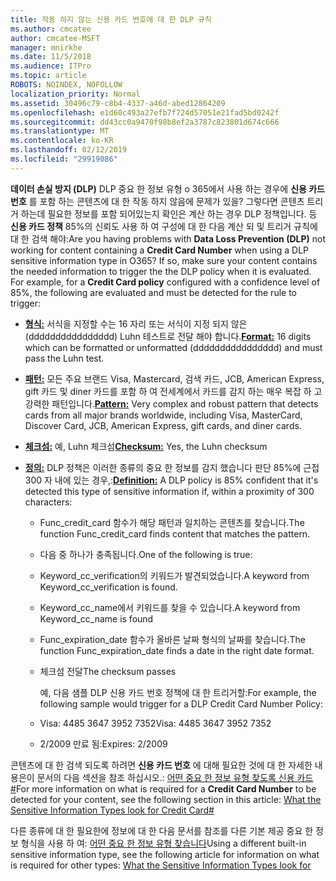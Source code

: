 ```yaml
---
title: 작동 하지 않는 신용 카드 번호에 대 한 DLP 규칙
ms.author: cmcatee
author: cmcatee-MSFT
manager: mnirkhe
ms.date: 11/5/2018
ms.audience: ITPro
ms.topic: article
ROBOTS: NOINDEX, NOFOLLOW
localization_priority: Normal
ms.assetid: 30496c79-c8b4-4337-a46d-abed12864209
ms.openlocfilehash: e1d60c493a27efb7f724d57051e21fad5bd0242f
ms.sourcegitcommit: dd43cc0a9470f98b8ef2a3787c823801d674c666
ms.translationtype: MT
ms.contentlocale: ko-KR
ms.lasthandoff: 02/12/2019
ms.locfileid: "29919086"
---
```

<span data-ttu-id="dd9e4-p101">**데이터 손실 방지 (DLP)** DLP 중요 한 정보 유형 o 365에서 사용 하는 경우에 **신용 카드 번호** 를 포함 하는 콘텐츠에 대 한 작동 하지 않음에 문제가 있을? 그렇다면 콘텐츠 트리거 하는데 필요한 정보를 포함 되어있는지 확인은 계산 하는 경우 DLP 정책입니다. 등 **신용 카드 정책** 85%의 신뢰도 사용 하 여 구성에 대 한 다음 계산 되 및 트리거 규칙에 대 한 검색 해야:</span><span class="sxs-lookup"><span data-stu-id="dd9e4-p101">Are you having problems with **Data Loss Prevention (DLP)** not working for content containing a **Credit Card Number** when using a DLP sensitive information type in O365? If so, make sure your content contains the needed information to trigger the the DLP policy when it is evaluated. For example, for a **Credit Card policy** configured with a confidence level of 85%, the following are evaluated and must be detected for the rule to trigger:</span></span> 
  
- <span data-ttu-id="dd9e4-105">**[형식:](https://docs.microsoft.com/office365/securitycompliance/what-the-sensitive-information-types-look-for#format-19)** 서식을 지정할 수는 16 자리 또는 서식이 지정 되지 않은 (dddddddddddddddd) Luhn 테스트로 전달 해야 합니다.</span><span class="sxs-lookup"><span data-stu-id="dd9e4-105">**[Format:](https://docs.microsoft.com/office365/securitycompliance/what-the-sensitive-information-types-look-for#format-19)** 16 digits which can be formatted or unformatted (dddddddddddddddd) and must pass the Luhn test.</span></span> 
    
- <span data-ttu-id="dd9e4-106">**[패턴:](https://docs.microsoft.com/office365/securitycompliance/what-the-sensitive-information-types-look-for#pattern-19)** 모든 주요 브랜드 Visa, Mastercard, 검색 카드, JCB, American Express, gift 카드 및 diner 카드를 포함 하 여 전세계에서 카드를 감지 하는 매우 복잡 하 고 강력한 패턴입니다.</span><span class="sxs-lookup"><span data-stu-id="dd9e4-106">**[Pattern:](https://docs.microsoft.com/office365/securitycompliance/what-the-sensitive-information-types-look-for#pattern-19)** Very complex and robust pattern that detects cards from all major brands worldwide, including Visa, MasterCard, Discover Card, JCB, American Express, gift cards, and diner cards.</span></span> 
    
- <span data-ttu-id="dd9e4-107">**[체크섬:](https://docs.microsoft.com/office365/securitycompliance/what-the-sensitive-information-types-look-for#checksum-19)** 예, Luhn 체크섬</span><span class="sxs-lookup"><span data-stu-id="dd9e4-107">**[Checksum:](https://docs.microsoft.com/office365/securitycompliance/what-the-sensitive-information-types-look-for#checksum-19)** Yes, the Luhn checksum</span></span> 
    
- <span data-ttu-id="dd9e4-108">**[정의:](https://docs.microsoft.com/office365/securitycompliance/what-the-sensitive-information-types-look-for#definition-19)** DLP 정책은 이러한 종류의 중요 한 정보를 감지 했습니다 판단 85%에 근접 300 자 내에 있는 경우,:</span><span class="sxs-lookup"><span data-stu-id="dd9e4-108">**[Definition:](https://docs.microsoft.com/office365/securitycompliance/what-the-sensitive-information-types-look-for#definition-19)** A DLP policy is 85% confident that it's detected this type of sensitive information if, within a proximity of 300 characters:</span></span> 
    
  - <span data-ttu-id="dd9e4-109">Func_credit_card 함수가 해당 패턴과 일치하는 콘텐츠를 찾습니다.</span><span class="sxs-lookup"><span data-stu-id="dd9e4-109">The function Func_credit_card finds content that matches the pattern.</span></span>
    
  - <span data-ttu-id="dd9e4-110">다음 중 하나가 충족됩니다.</span><span class="sxs-lookup"><span data-stu-id="dd9e4-110">One of the following is true:</span></span> 
    
  - <span data-ttu-id="dd9e4-111">Keyword_cc_verification의 키워드가 발견되었습니다.</span><span class="sxs-lookup"><span data-stu-id="dd9e4-111">A keyword from Keyword_cc_verification is found.</span></span>
    
  - <span data-ttu-id="dd9e4-112">Keyword_cc_name에서 키워드를 찾을 수 있습니다.</span><span class="sxs-lookup"><span data-stu-id="dd9e4-112">A keyword from Keyword_cc_name is found</span></span>
    
  - <span data-ttu-id="dd9e4-113">Func_expiration_date 함수가 올바른 날짜 형식의 날짜를 찾습니다.</span><span class="sxs-lookup"><span data-stu-id="dd9e4-113">The function Func_expiration_date finds a date in the right date format.</span></span>
    
  - <span data-ttu-id="dd9e4-114">체크섬 전달</span><span class="sxs-lookup"><span data-stu-id="dd9e4-114">The checksum passes</span></span>
    
    <span data-ttu-id="dd9e4-115">예, 다음 샘플 DLP 신용 카드 번호 정책에 대 한 트리거할:</span><span class="sxs-lookup"><span data-stu-id="dd9e4-115">For example, the following sample would trigger for a DLP Credit Card Number Policy:</span></span>
    
  - <span data-ttu-id="dd9e4-116">Visa: 4485 3647 3952 7352</span><span class="sxs-lookup"><span data-stu-id="dd9e4-116">Visa: 4485 3647 3952 7352</span></span> 
    
  - <span data-ttu-id="dd9e4-117">2/2009 만료 됨:</span><span class="sxs-lookup"><span data-stu-id="dd9e4-117">Expires: 2/2009</span></span>
    
<span data-ttu-id="dd9e4-118">콘텐츠에 대 한 검색 되도록 하려면 **신용 카드 번호** 에 대해 필요한 것에 대 한 자세한 내용은이 문서의 다음 섹션을 참조 하십시오.: [어떤 중요 한 정보 유형 찾도록 신용 카드 #](https://docs.microsoft.com/office365/securitycompliance/what-the-sensitive-information-types-look-for#credit-card-number)</span><span class="sxs-lookup"><span data-stu-id="dd9e4-118">For more information on what is required for a **Credit Card Number** to be detected for your content, see the following section in this article: [What the Sensitive Information Types look for Credit Card#](https://docs.microsoft.com/office365/securitycompliance/what-the-sensitive-information-types-look-for#credit-card-number)</span></span>
  
<span data-ttu-id="dd9e4-119">다른 종류에 대 한 필요한에 정보에 대 한 다음 문서를 참조를 다른 기본 제공 중요 한 정보 형식을 사용 하 여: [어떤 중요 한 정보 유형 찾습니다](https://docs.microsoft.com/office365/securitycompliance/what-the-sensitive-information-types-look-for)</span><span class="sxs-lookup"><span data-stu-id="dd9e4-119">Using a different built-in sensitive information type, see the following article for information on what is required for other types: [What the Sensitive Information Types look for](https://docs.microsoft.com/office365/securitycompliance/what-the-sensitive-information-types-look-for)</span></span>
  

